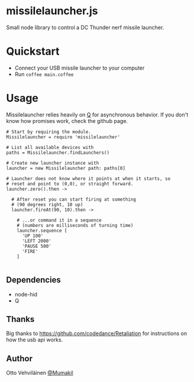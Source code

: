 missilelauncher.js
==================

Small node library to control a DC Thunder nerf missile launcher.

Quickstart
==========

* Connect your USB missile launcher to your computer
* Run `coffee main.coffee`

Usage
=====

Missilelauncher relies heavily on [Q](https://github.com/kriskowal/q) for 
asynchronous behavior. If you don't know how promises work, check the github page.

```
# Start by requiring the module.
Missilelauncher = require 'missilelauncher'

# List all available devices with 
paths = Missilelauncher.findLaunchers()

# Create new launcher instance with
launcher = new Missilelauncher path: paths[0]

# Launcher does not know where it points at when it starts, so
# reset and point to (0,0), or straight forward.
launcher.zero().then ->

  # After reset you can start firing at something
  # (90 degrees right, 10 up)
  launcher.fireAt(90, 10).then -> 

    # ...or command it in a sequence
    # (numbers are milliseconds of turning time)
    launcher.sequence [
      'UP 100'
      'LEFT 2000'
      'PAUSE 500'
      'FIRE'
    ]
  
```

Dependencies
------------

* node-hid
* Q

Thanks
------

Big thanks to https://github.com/codedance/Retaliation for instructions on how the usb api works.

Author
------

Otto Vehviläinen [@Mumakil](http://twitter.com/Mumakil)